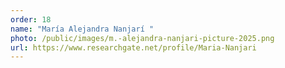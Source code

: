 ```yaml
---
order: 18
name: "María Alejandra Nanjarí "
photo: /public/images/m.-alejandra-nanjari-picture-2025.png
url: https://www.researchgate.net/profile/Maria-Nanjari
---
```

